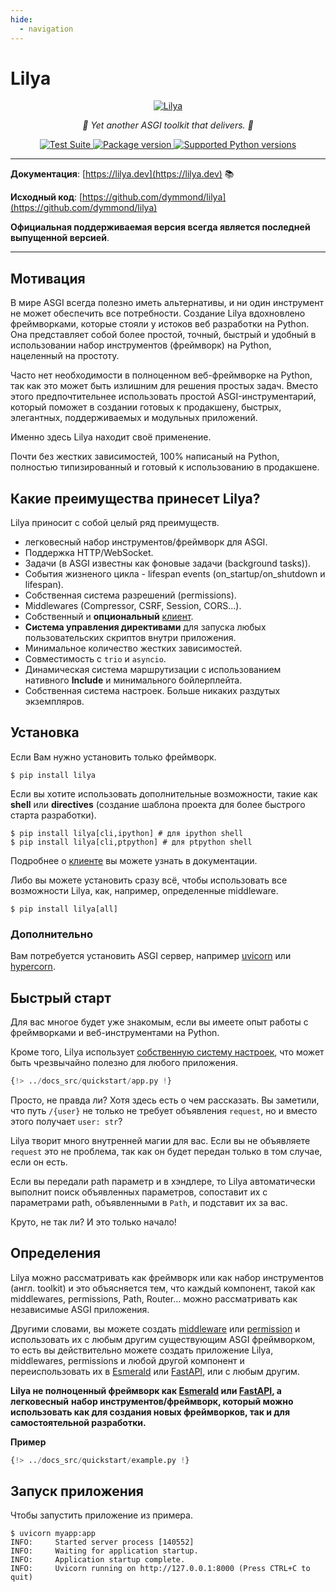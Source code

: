 ```yaml
---
hide:
  - navigation
---
```


# Lilya

<p align="center">
  <a href="https://lilya.dev"><img src="https://res.cloudinary.com/dymmond/image/upload/v1707501404/lilya/logo_quiotd.png" alt='Lilya'></a>
</p>

<p align="center">
    <em>🚀 Yet another ASGI toolkit that delivers. 🚀</em>
</p>

<p align="center">
<a href="https://github.com/dymmond/lilya/actions/workflows/test-suite.yml/badge.svg?event=push&branch=main" target="_blank">
    <img src="https://github.com/dymmond/lilya/actions/workflows/test-suite.yml/badge.svg?event=push&branch=main" alt="Test Suite">
</a>

<a href="https://pypi.org/project/lilya" target="_blank">
    <img src="https://img.shields.io/pypi/v/lilya?color=%2334D058&label=pypi%20package" alt="Package version">
</a>

<a href="https://pypi.org/project/lilya" target="_blank">
    <img src="https://img.shields.io/pypi/pyversions/lilya.svg?color=%2334D058" alt="Supported Python versions">
</a>
</p>

---

**Документация**: [https://lilya.dev](https://lilya.dev) 📚

**Исходный код**: [https://github.com/dymmond/lilya](https://github.com/dymmond/lilya)

**Официальная поддерживаемая версия всегда является последней выпущенной версией**.

---

## Мотивация

В мире ASGI всегда полезно иметь альтернативы, и ни один инструмент не может обеспечить все потребности.
Создание Lilya вдохновлено фреймворками, которые стояли у истоков веб разработки на Python. Она представляет собой более простой, точный, быстрый и удобный в использовании набор инструментов (фреймворк) на Python, нацеленный на простоту.

Часто нет необходимости в полноценном веб-фреймворке на Python, так как это может быть излишним
для решения простых задач. Вместо этого предпочтительнее использовать простой ASGI-инструментарий, который поможет в создании готовых к продакшену, быстрых, элегантных, поддерживаемых и модульных приложений.

Именно здесь Lilya находит своё применение.

Почти без жестких зависимостей, 100% написаный на Python, полностью типизированный и готовый к использованию в продакшене.

## Какие преимущества принесет Lilya?

Lilya приносит с собой целый ряд преимуществ.

* легковесный набор инструментов/фреймворк для ASGI.
* Поддержка HTTP/WebSocket.
* Задачи (в ASGI известны как фоновые задачи (background tasks)).
* События жизненого цикла - lifespan events (on_startup/on_shutdown и lifespan).
* Собственная система разрешений (permissions).
* Middlewares (Compressor, CSRF, Session, CORS...).
* Собственный и **опциональный** [клиент](./lilya-cli.md).
* **Система управления директивами** для запуска любых пользовательских скриптов внутри приложения.
* Минимальное количество жестких зависимостей.
* Совместимость с `trio` и `asyncio`.
* Динамическая система маршрутизации с использованием нативного **Include** и минимального бойлерплейта.
* Собственная система настроек. Больше никаких раздутых экземпляров.

## Установка

Если Вам нужно установить только фреймворк.

```shell
$ pip install lilya
```

Если вы хотите использовать дополнительные возможности, такие как **shell** или **directives**
(создание шаблона проекта для более быстрого старта разработки).

```shell
$ pip install lilya[cli,ipython] # для ipython shell
$ pip install lilya[cli,ptpython] # для ptpython shell
```

Подробнее о [клиенте](./directives/discovery.md) вы можете узнать в документации.

Либо вы можете установить сразу всё, чтобы использовать все возможности Lilya,
как, например, определенные middleware.

```shell
$ pip install lilya[all]
```

### Дополнительно

Вам потребуется установить ASGI сервер, например [uvicorn](https://www.uvicorn.org/) или
[hypercorn](https://pgjones.gitlab.io/hypercorn/).

## Быстрый старт

Для вас многое будет уже знакомым, если вы имеете опыт работы с фреймворками и веб-инструментами на Python.

Кроме того, Lilya использует [собственную систему настроек](./settings.md),
что может быть чрезвычайно полезно для любого приложения.

```python
{!> ../docs_src/quickstart/app.py !}
```

Просто, не правда ли? Хотя здесь есть о чем рассказать. Вы заметили, что путь `/{user}`
не только не требует объявления `request`, но и вместо этого получает `user: str`?

Lilya творит много внутренней магии для вас. Если вы не объявляете `request` это не проблема, 
так как он будет передан только в том случае, если он есть.

Если вы передали path параметр и в хэндлере, то Lilya автоматически выполнит поиск объявленных параметров, сопоставит их
с параметрами path, объявленными в `Path`, и подставит их за вас.

Круто, не так ли? И это только начало!

## Определения

Lilya можно рассматривать как фреймворк или как набор инструментов (англ. toolkit) и это объясняется тем, что каждый
компонент, такой как middlewares, permissions, Path, Router... можно рассматривать как независимые ASGI приложения.

Другими словами, вы можете создать [middleware](./middleware.md) или [permission](./permissions.md) и использовать их с 
любым другим существующим ASGI фреймворком, то есть вы действительно можете создать приложение Lilya, middlewares, permissions и 
любой другой компонент и переиспользовать их в [Esmerald][esmerald] или [FastAPI][fastapi], или с любым другим.

**Lilya не полноценный фреймворк как [Esmerald][esmerald] или [FastAPI][fastapi], а легковесный**
**набор инструментов/фреймворк, который можно использовать как для создания новых фреймворков, 
так и для самостоятельной разработки.**

**Пример**

```python
{!> ../docs_src/quickstart/example.py !}
```

## Запуск приложения

Чтобы запустить приложение из примера.

```shell
$ uvicorn myapp:app
INFO:     Started server process [140552]
INFO:     Waiting for application startup.
INFO:     Application startup complete.
INFO:     Uvicorn running on http://127.0.0.1:8000 (Press CTRL+C to quit)
```

[esmerald]: https://lilya.dev/esmerald
[fastapi]: https://fastapi.tiangolo.com
